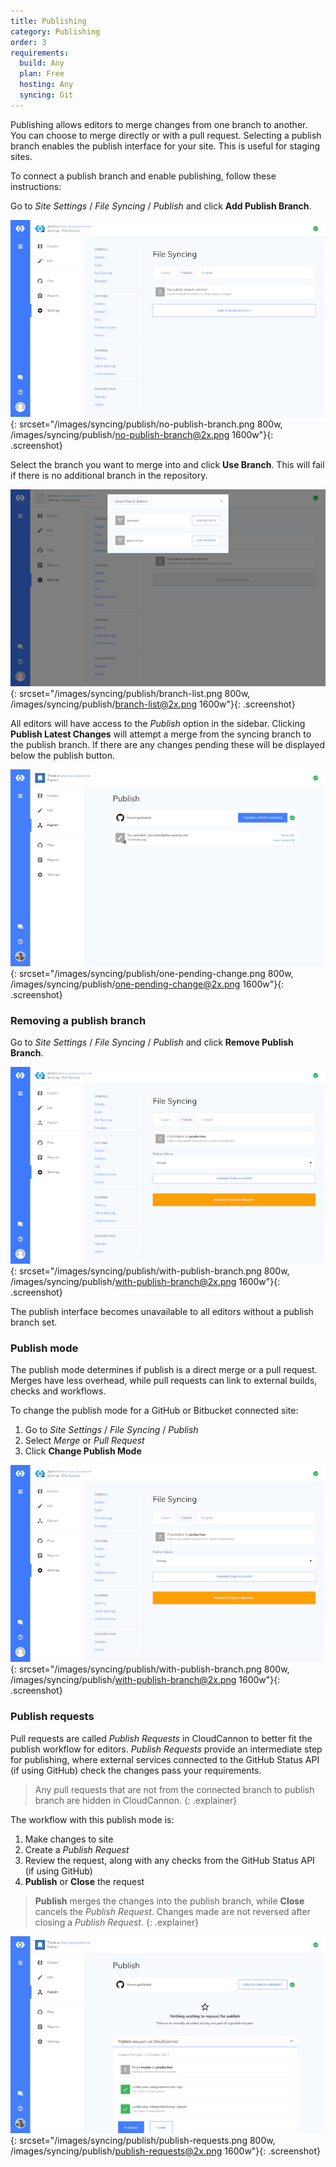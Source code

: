 ```yaml
---
title: Publishing
category: Publishing
order: 3
requirements:
  build: Any
  plan: Free
  hosting: Any
  syncing: Git
---
```


Publishing allows editors to merge changes from one branch to another. You can choose to merge directly or with a pull request. Selecting a publish branch enables the publish interface for your site. This is useful for staging sites.

To connect a publish branch and enable publishing, follow these instructions:

Go to *Site Settings* / *File Syncing* / *Publish* and click **Add Publish Branch**.

![Storage Providers interface](/images/syncing/publish/no-publish-branch.png){: srcset="/images/syncing/publish/no-publish-branch.png 800w, /images/syncing/publish/no-publish-branch@2x.png 1600w"}{: .screenshot}

Select the branch you want to merge into and click **Use Branch**. This will fail if there is no additional branch in the repository.

![Publish branch authentication](/images/syncing/publish/branch-list.png){: srcset="/images/syncing/publish/branch-list.png 800w, /images/syncing/publish/branch-list@2x.png 1600w"}{: .screenshot}

All editors will have access to the *Publish* option in the sidebar. Clicking **Publish Latest Changes** will attempt a merge from the syncing branch to the publish branch. If there are any changes pending these will be displayed below the publish button.

![Publish branch authorisation](/images/syncing/publish/one-pending-change.png){: srcset="/images/syncing/publish/one-pending-change.png 800w, /images/syncing/publish/one-pending-change@2x.png 1600w"}{: .screenshot}


### Removing a publish branch

Go to *Site Settings* / *File Syncing* / *Publish* and click **Remove Publish Branch**.

![Storage Providers interface](/images/syncing/publish/with-publish-branch.png){: srcset="/images/syncing/publish/with-publish-branch.png 800w, /images/syncing/publish/with-publish-branch@2x.png 1600w"}{: .screenshot}

The publish interface becomes unavailable to all editors without a publish branch set.


### Publish mode

The publish mode determines if publish is a direct merge or a pull request. Merges have less overhead, while pull requests can link to external builds, checks and workflows.

To change the publish mode for a GitHub or Bitbucket connected site:

1. Go to *Site Settings* / *File Syncing* / *Publish*
2. Select *Merge* or *Pull Request*
3. Click **Change Publish Mode**

![Storage Providers interface](/images/syncing/publish/with-publish-branch.png){: srcset="/images/syncing/publish/with-publish-branch.png 800w, /images/syncing/publish/with-publish-branch@2x.png 1600w"}{: .screenshot}


### Publish requests

Pull requests are called *Publish Requests* in CloudCannon to better fit the publish workflow for editors. *Publish Requests* provide an intermediate step for publishing, where external services connected to the GitHub Status API (if using GitHub) check the changes pass your requirements.

> Any pull requests that are not from the connected branch to publish branch are hidden in CloudCannon.
{: .explainer}

The workflow with this publish mode is:

1. Make changes to site
2. Create a *Publish Request*
3. Review the request, along with any checks from the GitHub Status API (if using GitHub)
3. **Publish** or **Close** the request

> **Publish** merges the changes into the publish branch, while **Close** cancels the *Publish Request*. Changes made are not reversed after closing a *Publish Request*.
{: .explainer}

![Publish Request interface](/images/syncing/publish/publish-requests.png){: srcset="/images/syncing/publish/publish-requests.png 800w, /images/syncing/publish/publish-requests@2x.png 1600w"}{: .screenshot}
